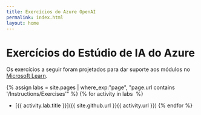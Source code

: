```yaml
---
title: Exercícios do Azure OpenAI
permalink: index.html
layout: home
---
```


# Exercícios do Estúdio de IA do Azure

Os exercícios a seguir foram projetados para dar suporte aos módulos no [Microsoft Learn](https://learn.microsoft.com/training).

{% assign labs = site.pages | where_exp:"page", "page.url contains '/Instructions/Exercises'" %} {% for activity in labs  %}
- [{{ activity.lab.title }}]({{ site.github.url }}{{ activity.url }}) {% endfor %}